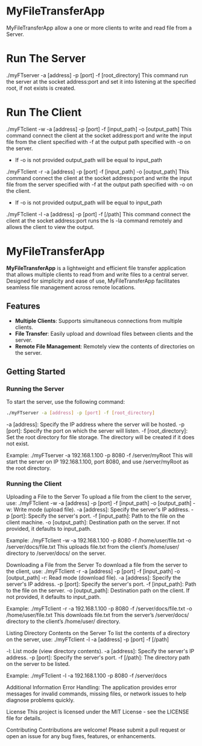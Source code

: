 # MyFileTransferApp
MyFileTransferApp allow a one or more clients to write and read file from a Server.

# Run The Server
./myFTserver -a [address] -p [port] -f [root_directory]
This command run the server at the socket address:port and set it into listening at the specified root, if not exists is created.

# Run The Client
./myFTclient -w -a [address] -p [port] -f [input_path] -o [output_path]
This command connect the client at the socket address:port and write the input file from the client specified with -f at the output path specified with -o on the server.
* If -o is not provided output_path will be equal to input_path

./myFTclient -r -a [address] -p [port] -f [input_path] -o [output_path]
This command connect the client at the socket address:port and write the input file from the server specified with -f at the output path specified with -o on the client.
* If -o is not provided output_path will be equal to input_path

./myFTclient -l -a [address] -p [port] -f [/path] 
This command connect the client at the socket address:port runs the ls -la command remotely and allows the client to view the output.


# MyFileTransferApp

**MyFileTransferApp** is a lightweight and efficient file transfer application that allows multiple clients to read from and write files to a central server. Designed for simplicity and ease of use, MyFileTransferApp facilitates seamless file management across remote locations.

## Features
- **Multiple Clients**: Supports simultaneous connections from multiple clients.
- **File Transfer**: Easily upload and download files between clients and the server.
- **Remote File Management**: Remotely view the contents of directories on the server.

## Getting Started

### Running the Server

To start the server, use the following command:
```bash
./myFTserver -a [address] -p [port] -f [root_directory]
```
-a [address]: Specify the IP address where the server will be hosted.
-p [port]: Specify the port on which the server will listen.
-f [root_directory]: Set the root directory for file storage. The directory will be created if it does not exist.

Example: 
./myFTserver -a 192.168.1.100 -p 8080 -f /server/myRoot
This will start the server on IP 192.168.1.100, port 8080, and use /server/myRoot as the root directory.

### Running the Client

Uploading a File to the Server
To upload a file from the client to the server, use:
./myFTclient -w -a [address] -p [port] -f [input_path] -o [output_path]
-w: Write mode (upload file).
-a [address]: Specify the server's IP address.
-p [port]: Specify the server's port.
-f [input_path]: Path to the file on the client machine.
-o [output_path]: Destination path on the server. If not provided, it defaults to input_path.

Example:
./myFTclient -w -a 192.168.1.100 -p 8080 -f /home/user/file.txt -o /server/docs/file.txt
This uploads file.txt from the client’s /home/user/ directory to /server/docs/ on the server.

Downloading a File from the Server
To download a file from the server to the client, use:
./myFTclient -r -a [address] -p [port] -f [input_path] -o [output_path]
-r: Read mode (download file).
-a [address]: Specify the server's IP address.
-p [port]: Specify the server's port.
-f [input_path]: Path to the file on the server.
-o [output_path]: Destination path on the client. If not provided, it defaults to input_path.

Example:
./myFTclient -r -a 192.168.1.100 -p 8080 -f /server/docs/file.txt -o /home/user/file.txt
This downloads file.txt from the server’s /server/docs/ directory to the client’s /home/user/ directory.

Listing Directory Contents on the Server
To list the contents of a directory on the server, use:
./myFTclient -l -a [address] -p [port] -f [/path]

-l: List mode (view directory contents).
-a [address]: Specify the server's IP address.
-p [port]: Specify the server's port.
-f [/path]: The directory path on the server to be listed.

Example:
./myFTclient -l -a 192.168.1.100 -p 8080 -f /server/docs

Additional Information
Error Handling: The application provides error messages for invalid commands, missing files, or network issues to help diagnose problems quickly.

License
This project is licensed under the MIT License - see the LICENSE file for details.

Contributing
Contributions are welcome! Please submit a pull request or open an issue for any bug fixes, features, or enhancements.
